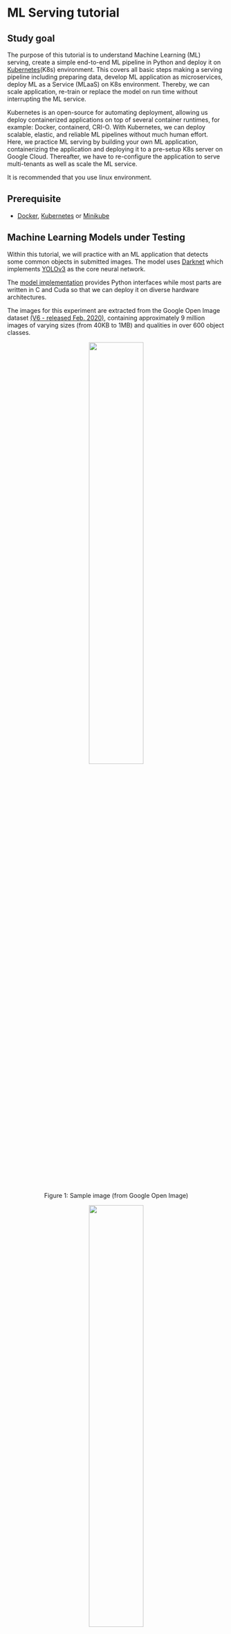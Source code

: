 # ML Serving tutorial

## Study goal
The purpose of this tutorial is to understand Machine Learning (ML) serving, create a simple end-to-end ML pipeline in Python and deploy it on [Kubernetes](https://kubernetes.io/)(K8s) environment. This covers all  basic steps making a serving pipeline including preparing data, develop ML application as microservices, deploy ML as a Service (MLaaS) on K8s environment. Thereby, we can scale application, re-train or replace the model on run time without interrupting the ML service.

Kubernetes is an open-source for automating deployment, allowing us deploy containerized applications on top of several container runtimes, for example: Docker, containerd, CRI-O. With Kubernetes, we can deploy scalable, elastic, and reliable ML pipelines without much human effort. Here, we practice ML serving by building your own ML application, containerizing the application and deploying it to a pre-setup K8s server on Google Cloud. Thereafter, we have to re-configure the application to serve multi-tenants as well as scale the ML service.

It is recommended that you use linux environment.

## Prerequisite
* [Docker](https://docs.docker.com/get-docker/), [Kubernetes](https://kubernetes.io/) or [Minikube](https://minikube.sigs.k8s.io/docs/)

## Machine Learning Models under Testing
Within this tutorial, we will practice with an ML application that detects some common objects in submitted images. The model uses [Darknet](https://pjreddie.com/darknet/) which implements [YOLOv3](https://arxiv.org/abs/1804.02767) as the core neural network.

The [model implementation](https://github.com/pjreddie/darknet) provides Python interfaces while most parts are written in C and Cuda so that we can deploy it on diverse hardware architectures. 

The images for this experiment are extracted from the Google Open Image dataset [(V6 - released Feb. 2020)](https://storage.googleapis.com/openimages/web/index.html), containing approximately 9 million images of varying sizes (from 40KB to 1MB) and qualities in over 600 object classes.


<p align = "center">
<img src = "./client/image/bird.jpg" width=50% height=50%>
</p> 
<p align = "center">
Figure 1: Sample image (from Google Open Image)
</p>


<p align = "center">
<img src = "./client/image/bird_label.jpg" width=50% height=50%>
</p>
<p align = "center">
Figure 2: Labeled image (from Google Open Image)
</p>

The sample response:

```
Response: b'{"data": [["bird", 0.9479365348815918, [375.28814697265625, 469.7745666503906, 563.1881103515625, 436.5980529785156]]], "uid": "f5abecdafccf402580054d28b13672fa", "success": "true"}'
```


## Deploying ML Service on your own machine

### Question:
- After developing an ML pipeline, how could you deploy the pipeline on heterogeneous computing resources?
- How to automate environment deployments (hardware/software dependencies) for all services within the pipeline with minimal manual efforts.
- What would you do if the workload increase/decrease suddently? 
- How could you guarantee the serving quality?
- What would you optimize when serving (multiple) ML services?

### Practice
* Clone this git (https://github.com/rdsea/sys4bigml/) if you have not done so
* Move to the tutorial folder `tutorials/MLServing-2022`

### Build a containerized application

There are 3 separate folders for 3 microservices: Web service, Preprocessing service and Inference service.
Each folder contains a Python application, a Dockerfile, and a requirement file (dependencies)
* In this tutorial, we use docker to build a container for our ML service:
    - The `Dockerfile` provides step by step to build our desired image from `python:3.9` based image running on `amd64` architecture (depending on where you will run the container, you can change the based image that fit the hardware architecture).
* Build the docker image by running `build_docker.sh` (You may need to change the file permission using `chmod`, but you should run it line by line in your terminal to understand the process and easier to handle some unexpected errors):
    * Change the name tag and version of the image you're going to build:
```bash
$ docker build -t <your_repo>/<image_name>:<version> -f ./Dockerfile .
```

* Archive the recently built image and import it to K8s system.
```bash
# Archive docker image (using the name tag changed above) 
$ docker save <your_repo>/<image_name> > <archive_name>.tar

# Load image to k8s system
$ minikube image load <archive_name>.tar

# List all image available
$ minikube images ls
```

***Note***: You can use microk8s instead of minikube (refer to [another tutorial](https://version.aalto.fi/gitlab/sys4bigml/cs-e4660/-/tree/master/tutorials/MLServing-2021-discontinued))
You can also build your docker image locally then push it into [Dockerhub](https://hub.docker.com/) so that you don't have to import the image to K8s as it automatically finds the image from Dockerhub if it's not available at local.

## K8s Deployment
* The simple deployments of all microservices in K8s are provided in `deployment/<filename>.yaml`. Inside the deployment file, we should specify the name of the deployment
```yaml
apiVersion: apps/v1
kind: Deployment
metadata:
  name: <deployment-name>
  labels:
    app: <app-name>
```
* We also have to specify the desired image so that K8s can start a container using the image that we build above (use the name tag that you use in the previous step).
```yaml
spec:
    containers:
    - image: <your_repo>/<image_name>:<version>
    name: ml
```
* Start the deployment using the following command:
```bash
$ minikube kubectl apply -f <path_to_deployment_file>
```

Now we can check if the deployment started

```bash
    $ minikube kubectl get all
```
Returned result
```
NAME                                 READY   STATUS    RESTARTS   AGE
pod/edge-web-server-77df7888fd-wr2wg   1/1     Running   11         4d

NAME                 TYPE        CLUSTER-IP     EXTERNAL-IP   PORT(S)   AGE
service/kubernetes   ClusterIP   10.152.183.1   <none>        443/TCP   6d1h

NAME                            READY   UP-TO-DATE   AVAILABLE   AGE
deployment.apps/edge-web-server   1/1     1            1           4d

NAME                                       DESIRED   CURRENT   READY   AGE
replicaset.apps/edge-web-server-77df7888fd   1         1         1       4d
```
You can see the status is "Running" and the READY tab is "1/1" so that it has been started successfully.
If it not show as above, you can export the logs by the following command for debugging:

```bash
$ minikube kubectl logs <instance_name>
```
## **Send ML Request from Client Application**
We provide a simple client application within the `client` folder. You can just simply run the python application by the following command:
```bash
$ python3 client.py
```
The client application will send a random image from `client/image` folder to the web server that you just start.

***Note***: modify the IP address before running. If there is a problem with the network (web service is unable to reach) you can try to deploy the client in K8s, access the bash shell of the client deployment then run it with the similar command above.

The terminal should return the prediction result as below:

```bash
Response: b'{"data": [["bird", 0.9479365348815918, [375.28814697265625, 469.7745666503906, 563.1881103515625, 436.5980529785156]]], "uid": "f5abecdafccf402580054d28b13672fa", "success": "true"}'
```

## Practice
- Change the ML serving model (e.g., using YOLOv2) without causing interruption (Hint: develop new models, modify the model information, build a new image, and redeploy the service). 

## Open questions
- What if an ML model requires a lot of resources? Are using Flask and Docker and calling the inference as a blocking function suitable?
- What is the role of observability for Elastic ML serving? Can you setup an observability system for this ML serving example?
- How do we know the current model is outdated then when we should update the serving model or deploy the new one?
- Should we deploy multiple models for one service (e.g: different requests might be served by different models)?
- What would happen if any service container is down? how to backup and recover?


## References
The tutorial is built upon Kubernetes documents. The main references is:

* https://kubernetes.io/
* https://hub.docker.com/

## Contributions

Author:   Minh-Tri Nguyen, (tri.m.nguyen@aalto.fi)
Editor:   Linh Truong
